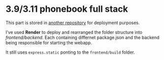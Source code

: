# 3.9/3.11 phonebook full stack

This part is stored in [another repository](https://github.com/rIftimie/render-deploy-example) for deployment purposes.

I've used **Render** to deploy and rearranged the folder structure into _frontend/backend_. Each containing differnet package.json and the backend being responsible for starting the webapp.

It still uses `express.static` ponting to the `frontend/build` folder.
